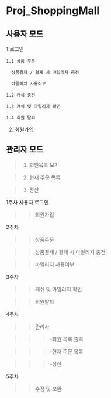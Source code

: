 Proj_ShoppingMall
=================

사용자 모드
-----------
  1.로그인

    1.1 상품 주문

      상품결제 / 결제 시 마일리지 충전

      마일리지 사용여부

    1.2 캐쉬 충전

    1.3 캐쉬 및 마일리지 확인

    1.4 회원 탈퇴

  2. 회원가입

관리자 모드
-----------

>1. 회원목록 보기

>2. 현재 주문 목록

>3. 정산

1주차 사용자 로그인

>>회원가입

2주차

>>상품주문

>>상품결제 / 결제 시 마일리지 충전

>>마일리지 사용여부

3주차

>>캐쉬 및 마일리지 확인

>>회원탈퇴

4주차

>>관리자

>>>-회원 목록 출력

>>>-현재 주문 목록

>>>-정산

5주차

>>수정 및 보완
